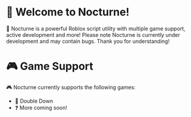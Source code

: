 # 🌙 Welcome to Nocturne!
🌙 Nocturne is a powerful Roblox script utility with multiple game support, active development and more! Please note Nocturne is currently under development and may contain bugs. Thank you for understanding!

# 🎮 Game Support
🎮 Nocturne currently supports the following games:

- 🎲 Double Down
- ❓ More coming soon!
